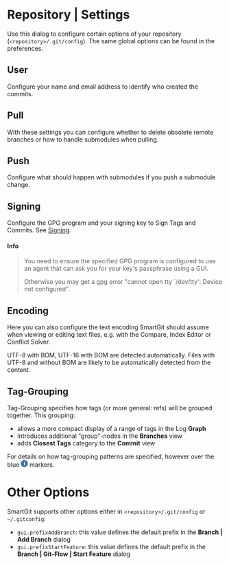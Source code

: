 # Repository \| Settings

Use this dialog to configure certain options of your repository (`<repository>/.git/config`).
The same global options can be found in the preferences.

## User

Configure your name and email address to identify who created the commits.

## Pull

With these settings you can configure whether to delete obsolete remote branches or how to handle submodules when pulling.

## Push

Configure what should happen with submodules if you push a submodule change.

## Signing

Configure the GPG program and your signing key to Sign Tags and Commits.
See [Signing](../HowTos/Sign-Tags-and-Commits.md).

#### Info
> You need to ensure the specified GPG program is configured to use an agent that can ask you for your key's passphrase using a GUI.
> 
> Otherwise you may get a gpg error "cannot open tty \`/dev/tty': Device not configured".

## Encoding

Here you can also configure the text encoding SmartGit should assume when viewing or editing text files, e.g. with the Compare, Index Editor or Conflict Solver.

UTF-8 with BOM, UTF-16 with BOM are detected automatically.
Files with UTF-8 and without BOM are likely to be automatically detected from the content.

## Tag-Grouping

Tag-Grouping specifies how tags (or more general: refs) will be grouped together.
This grouping:

-   allows a more compact display of a range of tags in the Log **Graph**
-   introduces additional "group"-nodes in the **Branches** view
-   adds **Closest Tags** category to the **Commit** view

For details on how tag-grouping patterns are specified, however over the blue ![](images/icons/emoticons/information.png) markers.

# Other Options

SmartGit supports other options either in `<repository>/.git/config` or `~/.gitconfig`:

- `gui.prefixAddBranch`: this value defines the default prefix in the **Branch \| Add Branch** dialog
- `gui.prefixStartFeature`: this value defines the default prefix in the **Branch \| Git-Flow \| Start Feature** dialog
